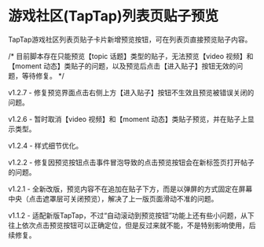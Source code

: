 # 游戏社区(TapTap)列表页贴子预览

TapTap游戏社区列表页贴子卡片新增预览按钮，可在列表页直接预览贴子内容。

/* 目前脚本存在只能预览【topic 话题】类型的贴子，无法预览【video 视频】和【moment 动态】类贴子的问题，以及预览后点击【进入贴子】按钮无效的问题，等待修复。 */

v1.2.7 - 修复预览界面点击右侧上方【进入贴子】按钮不生效且预览被错误关闭的问题。

v1.2.6 - 暂时取消【video 视频】和【moment 动态】类贴子预览，并在贴子上显示类型。

v1.2.4 - 样式细节优化。

v1.2.2 - 修复因预览按钮点击事件冒泡导致的点击预览按钮会在新标签页打开帖子的问题。

v1.2.1 - 全新改版，预览内容不在追加在贴子下方，而是以弹屏的方式固定在屏幕中央（点击遮罩层可关闭预览），解决了上一版页面滑动不准的问题。

v1.1.2 - 适配新版TapTap，不过“自动滚动到预览按钮”功能上还有些小问题，从下往上依次点击预览按钮可以正确定位，但是反过来就不能，不是特别影响使用，后续修复。
